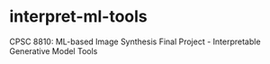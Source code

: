 # interpret-ml-tools
CPSC 8810: ML-based Image Synthesis Final Project - Interpretable Generative Model Tools
